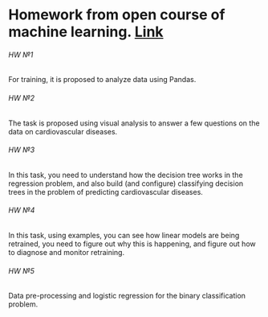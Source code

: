 Homework from open course of machine learning. [Link](https://habr.com/ru/company/ods/blog/322626)
===============================================
###### HW №1
For training, it is proposed to analyze data using Pandas.
###### HW №2
The task is proposed using visual analysis to answer a few questions on the data on cardiovascular diseases.
###### HW №3
In this task, you need to understand how the decision tree works in the regression problem, and also build (and configure) classifying decision trees in the problem of predicting cardiovascular diseases.
###### HW №4
In this task, using examples, you can see how linear models are being retrained, you need to figure out why this is happening, and figure out how to diagnose and monitor retraining.
###### HW №5
Data pre-processing and logistic regression for the binary classification problem.
